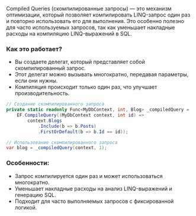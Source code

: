 Compiled Queries (скомпилированные запросы) — это механизм оптимизации, который позволяет компилировать LINQ-запрос один раз и повторно использовать его для выполнения. Это особенно полезно для часто используемых запросов, так как уменьшает накладные расходы на компиляцию LINQ-выражений в SQL.

### Как это работает?

- Вы создаете делегат, который представляет собой скомпилированный запрос.
- Этот делегат можно вызывать многократно, передавая параметры, если они нужны.
- Компиляция происходит только один раз, что улучшает производительность.

```csharp
// Создание скомпилированного запроса
private static readonly Func<MyDbContext, int, Blog> _compiledQuery =
    EF.CompileQuery((MyDbContext context, int id) =>
        context.Blogs
            .Include(b => b.Posts)
            .FirstOrDefault(b => b.Id == id));

// Использование скомпилированного запроса
var blog = _compiledQuery(context, 1);
```

### Особенности:

- Запрос компилируется один раз и может использоваться многократно.
- Уменьшает накладные расходы на анализ LINQ-выражений и генерацию SQL.
- Подходит для часто выполняемых запросов с фиксированной логикой.